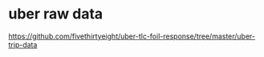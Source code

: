 # uber raw data 
https://github.com/fivethirtyeight/uber-tlc-foil-response/tree/master/uber-trip-data
